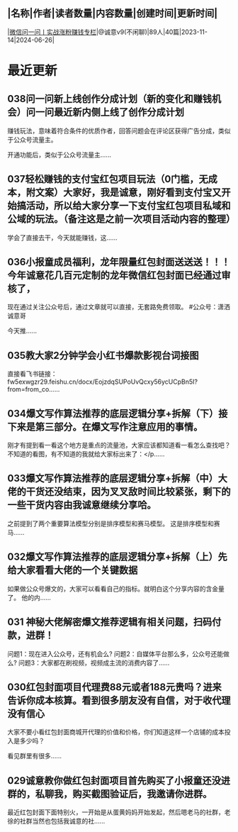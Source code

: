 |名称|作者|读者数量|内容数量|创建时间|更新时间|
---
|[微信问一问丨实战涨粉赚钱专栏](https://xiaobot.net/p/chengyilanmu1?refer=0b133df9-27dc-423b-8101-639049001c13)|@诚意v9(不闲聊)|89人|40篇|2023-11-14|2024-06-26|

# 最近更新
## 038问一问新上线创作分成计划（新的变化和赚钱机会）问一问最近新内侧上线了创作分成计划
赚钱玩法，意味着符合条件的优质作者，回答问题会在评论区获得广告分成，类似于公众号流量主。

开通功能后，类似于公众号流量主......
## 037轻松赚钱的支付宝红包项目玩法（0门槛，无成本，附文案）大家好，我是诚意，刚好看到支付宝又开始搞活动，所以给大家分享一下支付宝红包项目私域和公域的玩法。（备注这是之前一次项目活动内容的整理）

学会了直接去干，今天就能赚钱，这......
## 036小报童成员福利，龙年限量红包封面送送送！！！今年诚意花几百元定制的龙年微信红包封面已经通过审核了，
现在通过关注公众号后，通过文章就可以直接，无套路免费领取。
#公众号：潇洒诚意哥

今天推......
## 035教大家2分钟学会小红书爆款影视台词接图
直接看飞书链接：
fw5exwgzr29.feishu.cn/docx/EojzdqSUPoUvQcxy56ycUCpBn5I?from=from_co......
## 034爆文写作算法推荐的底层逻辑分享+拆解（下）接下来是第三部分。在爆文写作注意应用的事情。

刚才有提到看一看这个地方是重点的流量池，大家应该都知道看一看怎么查找吧？不知道的看图，有不知道的我就给大家标出来了：</p......
## 033爆文写作算法推荐的底层逻辑分享+拆解（中）大佬的干货还没结束，因为叉叉敌时间比较紧张，剩下的一些干货内容由我诚意继续分享哈。

之前提到了两个重要算法模型分别是排序模型和赛马模型。
这是排序模型和赛马......
## 032爆文写作算法推荐的底层逻辑分享+拆解（上）先给大家看看大佬的一个关键数据




如果做公众号爆文的，大家可以看看自己的指标。就明白这个分享内容的含金量了。
他的内......
## 031 神秘大佬解密爆文推荐逻辑有相关问题，扫码付款，进群！
问题1：现在进入公众号，还有机会么?
问题2：自媒体平台那么多，公众号还能做么?
问题3：大家都在刷视频，视频成主流的消费内容了......
## 030红包封面项目代理费88元或者188元贵吗？进来告诉你成本核算。看到很多朋友没有自信，对于收代理没有信心

大家不要小看红包封面商城开代理的价值和价格，你们知道这样一个店铺的成本投入是多少吗？

看见群里有很多......
## 029诚意教你做红包封面项目首先购买了小报童还没进群的，私聊我，购买截图验证后，我邀请你进群。

最近红包封面下面特别火，一开始是从蛋黄妈妈开始发起，然后嗯老马的社群，老徐的社群当然也包括我诚意的社......

